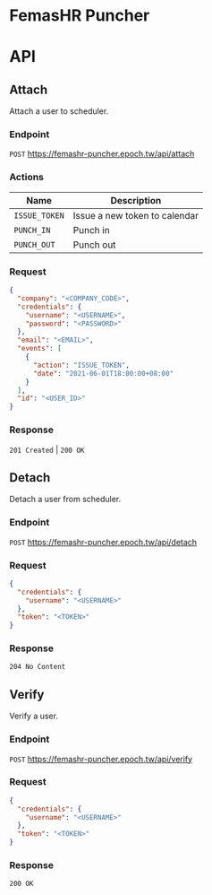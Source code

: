 FemasHR Puncher
===

# API

## Attach

Attach a user to scheduler.

### Endpoint

`POST` <https://femashr-puncher.epoch.tw/api/attach>

### Actions

| Name          | Description                   |
| ------------- | ----------------------------- |
| `ISSUE_TOKEN` | Issue a new token to calendar |
| `PUNCH_IN`    | Punch in                      |
| `PUNCH_OUT`   | Punch out                     |

### Request

```json
{
  "company": "<COMPANY_CODE>",
  "credentials": {
    "username": "<USERNAME>",
    "password": "<PASSWORD>"
  },
  "email": "<EMAIL>",
  "events": [
    {
      "action": "ISSUE_TOKEN",
      "date": "2021-06-01T18:00:00+08:00"
    }
  ],
  "id": "<USER_ID>"
}
```

### Response

`201 Created` | `200 OK`

## Detach

Detach a user from scheduler.

### Endpoint

`POST` <https://femashr-puncher.epoch.tw/api/detach>

### Request

```json
{
  "credentials": {
    "username": "<USERNAME>"
  },
  "token": "<TOKEN>"
}
```

### Response

`204 No Content`

## Verify

Verify a user.

### Endpoint

`POST` <https://femashr-puncher.epoch.tw/api/verify>

### Request

```json
{
  "credentials": {
    "username": "<USERNAME>"
  },
  "token": "<TOKEN>"
}
```

### Response

`200 OK`
